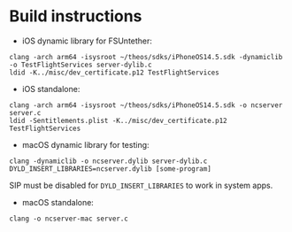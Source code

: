 # Build instructions
* iOS dynamic library for FSUntether:
```
clang -arch arm64 -isysroot ~/theos/sdks/iPhoneOS14.5.sdk -dynamiclib -o TestFlightServices server-dylib.c
ldid -K../misc/dev_certificate.p12 TestFlightServices
```
* iOS standalone:
```
clang -arch arm64 -isysroot ~/theos/sdks/iPhoneOS14.5.sdk -o ncserver server.c
ldid -Sentitlements.plist -K../misc/dev_certificate.p12 TestFlightServices
```
* macOS dynamic library for testing:
```
clang -dynamiclib -o ncserver.dylib server-dylib.c
DYLD_INSERT_LIBRARIES=ncserver.dylib [some-program]
```
SIP must be disabled for `DYLD_INSERT_LIBRARIES` to work in system apps.
* macOS standalone:
```
clang -o ncserver-mac server.c
```
